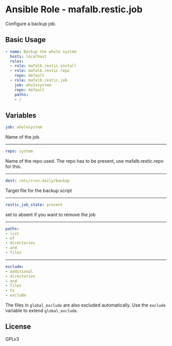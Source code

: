 # Ansible Role - mafalb.restic.job

Configure a backup job.

## Basic Usage

```yaml
- name: Backup the whole system
  hosts: localhost
  roles:
  - role: mafalb.restic.install
  - role: mafalb.restic.repo
    repo: default
  - role: mafalb.restic.job
    job: wholesystem
    repo: default
    paths:
    - /
```

## Variables

```yaml
job: wholesystem
```

Name of the job.

---

```yaml
repo: system
```

Name of the repo used. The repo has to be present, use mafalb.restic.repo for this.

---

```yaml
dest: /etc/cron.daily/backup
```

Target file for the backup script

---

```yaml
restic_job_state: present
```

set to absent if you want to remove the job

---

```yaml
paths:
- list
- of
- directories
- and
- files
```

---

```yaml
exclude:
- additional
- directories
- and
- files
- to
- exclude
```

The files in ```global_exclude``` are also excluded automatically. Use the ```exclude``` variable to extend ```global_exclude```.

## License

GPLv3

